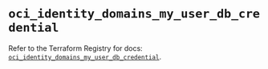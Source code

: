 # `oci_identity_domains_my_user_db_credential`

Refer to the Terraform Registry for docs: [`oci_identity_domains_my_user_db_credential`](https://registry.terraform.io/providers/hashicorp/oci/7.19.0/docs/resources/identity_domains_my_user_db_credential).
